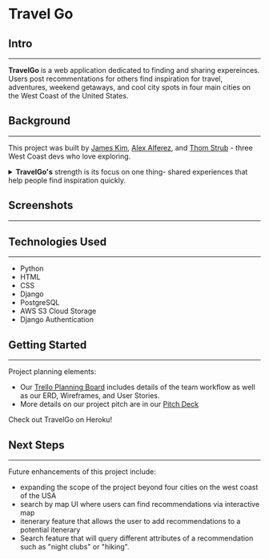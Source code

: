 # Travel Go
## Intro
---
<strong> TravelGo </strong> is a web application dedicated to finding and sharing expereinces. Users post recommentations for others find inspiration for travel, adventures, weekend getaways, and cool city spots in four main cities on the West Coast of the United States. 


## Background
---
This project was built by [James Kim][1], [Alex Alferez][2], and [Thom Strub][3] - three West Coast devs who love exploring.  <details>
<summary> <strong>TravelGo's</strong> strength is its focus on one thing- shared experiences that help people find inspiration quickly. 
</summary>
<p>
The internet has plenty of travel sites, however, many are slightly complicated, with review systems and user check-ins. 
<strong> TravelGo </strong> provides users with a simplified UI to find inspiration for a last minute trip or help others do the same. It featues:
  
- user-generated ideas
- minimalist UI to focus on the recommendations from the users
- comments from other users to offer more insight or detail for a recommendation
- photos uploaded by users to show off their recommendations
- search by location for those who know where they want to search
</p>
</details>

## Screenshots
---

## Technologies Used
---
- Python
- HTML
- CSS
- Django
- PostgreSQL
- AWS S3 Cloud Storage
- Django Authentication

## Getting Started  
---
Project planning elements:  
- Our [Trello Planning Board][4] includes details of the team workflow as well as our ERD, Wireframes, and User Stories.
- More details on our project pitch are in our [Pitch Deck][5]
   
Check out TravelGo on Heroku!

## Next Steps  
---
Future enhancements of this project include:  
- expanding the scope of the project beyond four cities on the west coast of the USA
- search by map UI where users can find recommendations via interactive map
- itenerary feature that allows the user to add recommendations to a potential itenerary
- Search feature that will query different attributes of a recommendation such as "night clubs" or "hiking".

[1]: https://github.com/jamesjkim88
[2]: https://github.com/alexalferez
[3]: https://github.com/thomstrub/
[4]: https://trello.com/invite/b/QJiYx0lW/5efabd104332f57874b741a13bf66114/travelgo
[5]: https://docs.google.com/presentation/d/1B9WzjgWKN_j_kcsjMiYXFOeID0o8sJ49I4FcEguDTHw/edit?usp=sharing